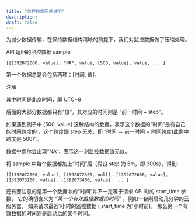 ```yaml
---
title: "监控数据压缩说明"
description: 
draft: false
---
```




为减少数据传输，在保持数据结构清晰的前提下，我们对监控数据做了压缩处理。

API 返回的监控数据 sample:

```
[[1392072000, value], "NA", value, [500, value], value, ... ]
```

第一个数据总是会包括两项：[时间, 值]。

注解

其中时间是北京时间，即 UTC+8

后面的大部分数据都只有“值”，其对应的时间则是 “前一时间 + step”。

如果遇到例子中 [500, value] 这种结构的数据，表示这个数据的“时间”是有自己的时间跨度的 ，这个跨度跟 step 无关，即 “时间 ＝ 前一时间 + 时间跨度(此例中跨度是 500)”。

数据中偶尔会出现”NA”，表示这一刻监控数据值无效。

将 sample 中每个数据都加上“时间”后（假设 step 为 5m，即 300s），得到:

```
[[1392072000, value], [1392072300, null], [1392072600, value], [1392073100, value], [1392073400, value], ... ]
```

还有要注意的是第一个数据中的“时间”并不一定等于请求 API 时的 start_time 参数， 它的确切含义为 _“第一个有效监控数据的时间”_ 。例如一台刚启动几分钟的云服务器， 如果请求最近1小时的监控数据 ( start_time 为1小时前)， 那么第一个有效数据的时间则是启动后的某个时间。

